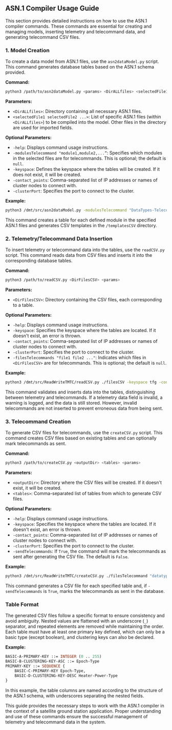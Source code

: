 ## ASN.1 Compiler Usage Guide

This section provides detailed instructions on how to use the ASN.1 compiler commands. These commands are essential for creating and managing models, inserting telemetry and telecommand data, and generating telecommand CSV files.

### 1. Model Creation

To create a data model from ASN.1 files, use the `asn2dataModel.py` script. This command generates database tables based on the ASN.1 schema provided.

**Command:**

```bash
python3 /path/to/asn2dataModel.py <params> <DirALLfiles> <selectedFile1 selectedFile2 ...>
```

**Parameters:**

- `<DirALLfiles>`: Directory containing all necessary ASN.1 files.
- `<selectedFile1 selectedFile2 ...>`: List of specific ASN.1 files (within `<DirALLfiles>`) to be compiled into the model. Other files in the directory are used for imported fields.

**Optional Parameters:**

- `-help`: Displays command usage instructions.
- `-modulesTelecommand "module1,module2,...”`: Specifies which modules in the selected files are for telecommands. This is optional; the default is `null`.
- `-keyspace`: Defines the keyspace where the tables will be created. If it does not exist, it will be created.
- `-contact_points`: Comma-separated list of IP addresses or names of cluster nodes to connect with.
- `-clusterPort`: Specifies the port to connect to the cluster.

**Example:**

```bash
python3 /dmt/src/asn2dataModel.py -modulesTelecommand "DataTypes-Telecommands" -keyspace tfg -contact_points cassandra -clusterPort 9042 ./filesASN1 DataTypesTelecommands.asn DataTypes-Telemetries.asn
```

This command creates a table for each defined module in the specified ASN.1 files and generates CSV templates in the `/templatesCSV` directory.

### 2. Telemetry/Telecommand Data Insertion

To insert telemetry or telecommand data into the tables, use the `readCSV.py` script. This command reads data from CSV files and inserts it into the corresponding database tables.

**Command:**

```bash
python3 /path/to/readCSV.py <DirFilesCSV> <params>
```

**Parameters:**

- `<DirFilesCSV>`: Directory containing the CSV files, each corresponding to a table.

**Optional Parameters:**

- `-help`: Displays command usage instructions.
- `-keyspace`: Specifies the keyspace where the tables are located. If it doesn't exist, an error is thrown.
- `-contact_points`: Comma-separated list of IP addresses or names of cluster nodes to connect with.
- `-clusterPort`: Specifies the port to connect to the cluster.
- `-filesTelecommands "file1 file2 ..."`: Indicates which files in `<DirFilesCSV>` are for telecommands. This is optional; the default is `null`.

**Example:**

```bash
python3 /dmt/src/ReadWriteTMTC/readCSV.py ./filesCSV -keyspace tfg -contact_points cassandra -clusterPort 9042 -filesTelecommands datatypes_telecommands.csv
```

This command validates and inserts data into the tables, distinguishing between telemetry and telecommands. If a telemetry data field is invalid, a warning is logged, and the data is still stored. However, invalid telecommands are not inserted to prevent erroneous data from being sent.

### 3. Telecommand Creation

To generate CSV files for telecommands, use the `createCSV.py` script. This command creates CSV files based on existing tables and can optionally mark telecommands as sent.

**Command:**

```bash
python3 /path/to/createCSV.py <outputDir> <tables> <params>
```

**Parameters:**

- `<outputDir>`: Directory where the CSV files will be created. If it doesn't exist, it will be created.
- `<tables>`: Comma-separated list of tables from which to generate CSV files.

**Optional Parameters:**

- `-help`: Displays command usage instructions.
- `-keyspace`: Specifies the keyspace where the tables are located. If it doesn't exist, an error is thrown.
- `-contact_points`: Comma-separated list of IP addresses or names of cluster nodes to connect with.
- `-clusterPort`: Specifies the port to connect to the cluster.
- `-sendTelecommands`: If `True`, the command will mark the telecommands as sent after generating the CSV file. The default is `False`.

**Example:**

```bash
python3 /dmt/src/ReadWriteTMTC/createCSV.py ./filesTelecommand "datatypes_telecommands" -keyspace tfg -contact_points cassandra -clusterPort 9042 -sendTelecommands True
```

This command generates a CSV file for each specified table and, if `-sendTelecommands` is `True`, marks the telecommands as sent in the database.

### Table Format

The generated CSV files follow a specific format to ensure consistency and avoid ambiguity. Nested values are flattened with an underscore (`_`) separator, and repeated elements are removed while maintaining the order. Each table must have at least one primary key defined, which can only be a basic type (except boolean), and clustering keys can also be declared.

**Example:**

```asn1
BASIC-A-PRIMARY-KEY ::= INTEGER (0 .. 255)
BASIC-B-CLUSTERING-KEY-ASC ::= Epoch-Type
PRIMARY-KEY ::= SEQUENCE {
    BASIC-C-PRIMARY-KEY Epoch-Type,
    BASIC-D-CLUSTERING-KEY-DESC Heater-Power-Type
}
```

In this example, the table columns are named according to the structure of the ASN.1 schema, with underscores separating the nested fields.

This guide provides the necessary steps to work with the ASN.1 compiler in the context of a satellite ground station application. Proper understanding and use of these commands ensure the successful management of telemetry and telecommand data in the system.
